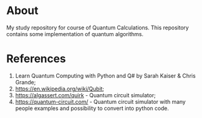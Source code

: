 # About
My study repository for course of Quantum Calculations.
This repository contains some implementation of quantum algorithms.

# References

1. Learn Quantum Computing
with Python and Q# by Sarah Kaiser & Chris Grande;
2. https://en.wikipedia.org/wiki/Qubit;
3. https://algassert.com/quirk - Quantum circuit simulator;
4. https://quantum-circuit.com/ - Quantum circuit simulator with many people examples and possibility 
                                  to convert into python code.
